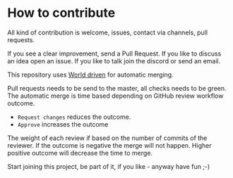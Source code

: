 # How to contribute

All kind of contribution is welcome, issues, contact via channels, pull requests.

If you see a clear improvement, send a Pull Request.
If you like to discuss an idea open an issue.
If you like to talk join the discord or send an email.

This repository uses
[World driven](https://github.com/tooangel/worlddriven)
for automatic merging.

Pull requests needs to be send to the master, all checks needs to be green.
The automatic merge is time based depending on GitHub review workflow outcome.

 - `Request changes` reduces the outcome.
 - `Approve` increases the outcome

 The weight of each review if based on the number of commits of the reviewer.
 If the outcome is negative the merge will not happen. Higher positive outcome
 will decrease the time to merge.

 Start joining this project, be part of it, if you like - anyway have fun ;-)
